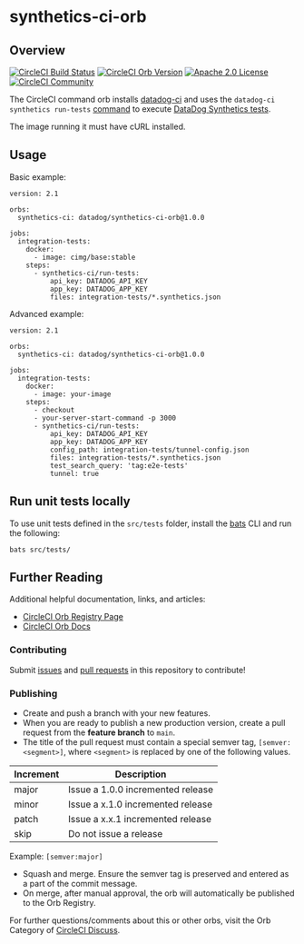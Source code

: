 # synthetics-ci-orb

## Overview

[![CircleCI Build Status](https://circleci.com/gh/DataDog/synthetics-ci-orb.svg?style=shield "CircleCI Build Status")](https://circleci.com/gh/DataDog/synthetics-ci-orb) [![CircleCI Orb Version](https://badges.circleci.com/orbs/datadog/synthetics-ci-orb-private.svg)](https://circleci.com/orbs/registry/orb/datadog/synthetics-ci-orb-private) [![Apache 2.0 License](https://shields.io/badge/license-Apache--2.0-lightgray)](https://raw.githubusercontent.com/DataDog/synthetics-ci-orb/main/LICENSE) [![CircleCI Community](https://img.shields.io/badge/community-CircleCI%20Discuss-343434.svg)](https://discuss.circleci.com/c/ecosystem/orbs)

The CircleCI command orb installs [datadog-ci][1] and uses the `datadog-ci synthetics run-tests` [command][2] to execute [DataDog Synthetics tests][3].

The image running it must have cURL installed.

## Usage

Basic example:

```
version: 2.1

orbs:
  synthetics-ci: datadog/synthetics-ci-orb@1.0.0

jobs:
  integration-tests:
    docker: 
      - image: cimg/base:stable
    steps:
      - synthetics-ci/run-tests:
          api_key: DATADOG_API_KEY
          app_key: DATADOG_APP_KEY
          files: integration-tests/*.synthetics.json
```

Advanced example:

```
version: 2.1

orbs:
  synthetics-ci: datadog/synthetics-ci-orb@1.0.0

jobs:
  integration-tests:
    docker: 
      - image: your-image
    steps:
      - checkout
      - your-server-start-command -p 3000
      - synthetics-ci/run-tests:
          api_key: DATADOG_API_KEY
          app_key: DATADOG_APP_KEY
          config_path: integration-tests/tunnel-config.json
          files: integration-tests/*.synthetics.json
          test_search_query: 'tag:e2e-tests'
          tunnel: true
```

## Run unit tests locally

To use unit tests defined in the `src/tests` folder, install the [bats][4] CLI and run the following:

```
bats src/tests/
```

## Further Reading

Additional helpful documentation, links, and articles:

- [CircleCI Orb Registry Page][5]
- [CircleCI Orb Docs][6]

### Contributing

Submit [issues][7] and [pull requests][8] in this repository to contribute!

### Publishing

* Create and push a branch with your new features.
* When you are ready to publish a new production version, create a pull request from the **feature branch** to `main`.
* The title of the pull request must contain a special semver tag, `[semver:<segment>]`, where `<segment>` is replaced by one of the following values.

| Increment | Description|
| ----------| -----------|
| major     | Issue a 1.0.0 incremented release|
| minor     | Issue a x.1.0 incremented release|
| patch     | Issue a x.x.1 incremented release|
| skip      | Do not issue a release|

Example: `[semver:major]`

* Squash and merge. Ensure the semver tag is preserved and entered as a part of the commit message.
* On merge, after manual approval, the orb will automatically be published to the Orb Registry.


For further questions/comments about this or other orbs, visit the Orb Category of [CircleCI Discuss][9].

[1]: https://github.com/DataDog/datadog-ci/
[2]: https://github.com/DataDog/datadog-ci/tree/master/src/commands/synthetics
[3]: https://docs.datadoghq.com/synthetics/cicd_integrations
[4]: https://bats-core.readthedocs.io/en/stable/installation.html
[5]: https://circleci.com/orbs/registry/orb/datadog/synthetics-ci-orb
[6]: https://circleci.com/docs/2.0/orb-intro/#section=configuration
[7]: https://github.com/DataDog/synthetics-ci-orb/issues
[8]: https://github.com/DataDog/synthetics-ci-orb/pulls
[9]: https://discuss.circleci.com/c/orbs